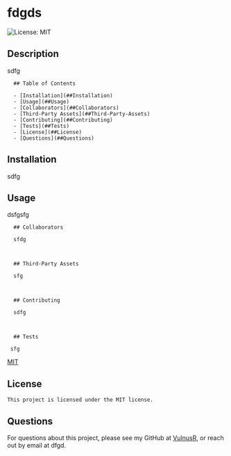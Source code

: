 # fdgds

  ![License: MIT](https://img.shields.io/badge/License-MIT-yellow.svg)

  ## Description

  sdfg

  
      ## Table of Contents

      - [Installation](##Installation)
      - [Usage](##Usage)
      - [Collaborators](##Collaborators)
      - [Third-Party Assets](##Third-Party-Assets)
      - [Contributing](##Contributing)
      - [Tests](##Tests)
      - [License](##License)
      - [Questions](##Questions)
    

  ## Installation

  sdfg

  ## Usage

  dsfgsfg

  
      ## Collaborators

      sfdg
    

  
      ## Third-Party Assets

      sfg
    

  
      ## Contributing

      sdfg
    

  
      ## Tests

     sfg
    

  [MIT](https://opensource.org/licenses/MIT)

  ## License
    This project is licensed under the MIT license.

  ## Questions

  For questions about this project, please see my GitHub at [VulnusR](https://github.com/VulnusR), or reach out by email at dfgd.
  